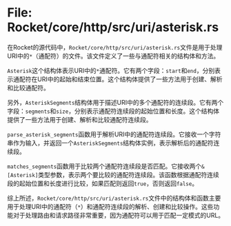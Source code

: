 # File: Rocket/core/http/src/uri/asterisk.rs

在Rocket的源代码中，`Rocket/core/http/src/uri/asterisk.rs`文件是用于处理URI中的`*`（通配符）的文件。该文件定义了一些与通配符相关的结构体和方法。

`Asterisk`这个结构体表示URI中的`*`通配符。它有两个字段：`start`和`end`，分别表示通配符在URI中的起始和结束位置。这个结构体提供了一些方法用于创建、解析和比较通配符。

另外，`AsteriskSegments`结构体用于描述URI中的多个通配符的连续段。它有两个字段：`segments`和`size`，分别表示通配符连续段的起始位置和长度。这个结构体提供了一些方法用于创建、解析和比较通配符连续段。

`parse_asterisk_segments`函数用于解析URI中的通配符连续段。它接收一个字符串作为输入，并返回一个`AsteriskSegments`结构体实例，表示解析后的通配符连续段。

`matches_segments`函数用于比较两个通配符连续段是否匹配。它接收两个`&[Asterisk]`类型参数，表示两个要比较的通配符连续段。该函数根据通配符连续段的起始位置和长度进行比较，如果匹配则返回`true`，否则返回`false`。

综上所述，`Rocket/core/http/src/uri/asterisk.rs`文件中的结构体和函数主要用于处理URI中的通配符（`*`）和通配符连续段的解析、创建和比较操作。这些功能对于处理路由和请求路径非常重要，因为通配符可以用于匹配一定模式的URL。

